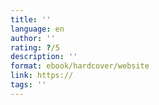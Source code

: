 ```yaml
---
title: ''
language: en
author: ''
rating: ?/5
description: ''
format: ebook/hardcover/website
link: https://
tags: ''
---
```

